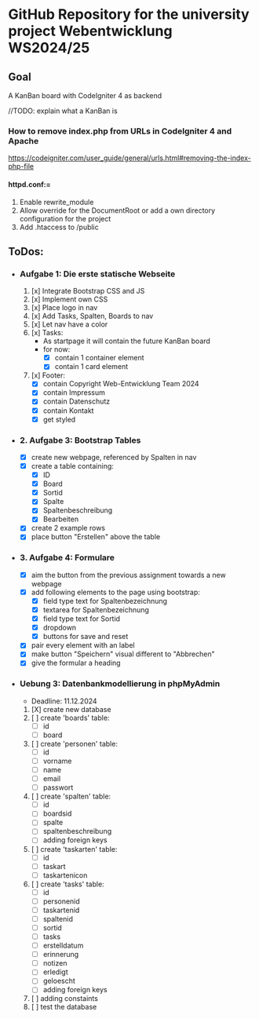 # GitHub Repository for the university project Webentwicklung WS2024/25
## Goal
A KanBan board with CodeIgniter 4 as backend

//TODO: explain what a KanBan is

### How to remove index.php from URLs in CodeIgniter 4 and Apache
https://codeigniter.com/user_guide/general/urls.html#removing-the-index-php-file
#### httpd.conf:=
1. Enable rewrite_module
2. Allow override for the DocumentRoot or add a own directory configuration for the project
3. Add .htaccess to /public

## ToDos:
- ### Aufgabe 1: Die erste statische Webseite
  1. [x] Integrate Bootstrap CSS and JS
  2. [x] Implement own CSS
  3. [x] Place logo in nav
  4. [x] Add Tasks, Spalten, Boards to nav
  5. [x] Let nav have a color
  6. [x] Tasks:
     - As startpage it will contain the future KanBan board
     - for now:
       - [x] contain 1 container element
       - [x] contain 1 card element
  7. [x] Footer:
     - [x] contain Copyright Web-Entwicklung Team 2024
     - [x] contain Impressum
     - [x] contain Datenschutz
     - [x] contain Kontakt
     - [x] get styled
- ### 2. Aufgabe 3: Bootstrap Tables
  - [x] create new webpage, referenced by Spalten in nav
  - [x] create a table containing:
    - [x] ID
    - [x] Board
    - [x] Sortid
    - [x] Spalte
    - [x] Spaltenbeschreibung
    - [x] Bearbeiten
  - [x] create 2 example rows
  - [x] place button "Erstellen" above the table
- ### 3. Aufgabe 4: Formulare
  - [x] aim the button from the previous assignment towards a new webpage
  - [x] add following elements to the page using bootstrap:
    - [x] field type text for Spaltenbezeichnung
    - [x] textarea for Spaltenbezeichnung
    - [x] field type text for Sortid
    - [x] dropdown
    - [x] buttons for save and reset
  - [x] pair every element with an label
  - [x] make button "Speichern" visual different to "Abbrechen" 
  - [x] give the formular a heading
- ### Uebung 3: Datenbankmodellierung in phpMyAdmin
  - Deadline: 11.12.2024
  1. [X] create new database
  2. [ ] create 'boards' table:
      - [ ] id
      - [ ] board
  3. [ ] create 'personen' table:
      - [ ] id
      - [ ] vorname
      - [ ] name
      - [ ] email
      - [ ] passwort
  4. [ ] create 'spalten' table:
      - [ ] id
      - [ ] boardsid
      - [ ] spalte
      - [ ] spaltenbeschreibung
      - [ ] adding foreign keys
  5. [ ] create 'taskarten' table:
      - [ ] id
      - [ ] taskart
      - [ ] taskartenicon
  6. [ ] create 'tasks' table:
      - [ ] id
      - [ ] personenid
      - [ ] taskartenid
      - [ ] spaltenid
      - [ ] sortid
      - [ ] tasks
      - [ ] erstelldatum
      - [ ] erinnerung
      - [ ] notizen
      - [ ] erledigt
      - [ ] geloescht
      - [ ] adding foreign keys
  7. [ ] adding constaints
  8. [ ] test the database
